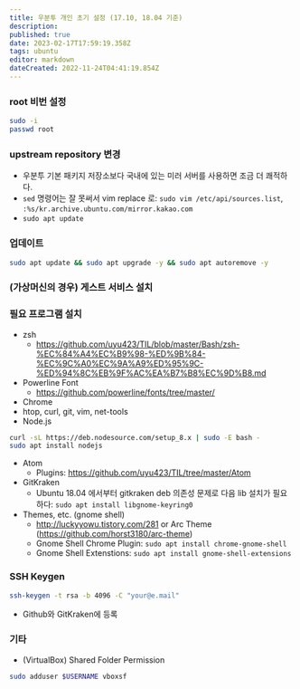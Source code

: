 ```yaml
---
title: 우분투 개인 초기 설정 (17.10, 18.04 기준)
description: 
published: true
date: 2023-02-17T17:59:19.358Z
tags: ubuntu
editor: markdown
dateCreated: 2022-11-24T04:41:19.854Z
---
```


### root 비번 설정
```bash
sudo -i
passwd root
```

### upstream repository 변경
  - 우분투 기본 패키지 저장소보다 국내에 있는 미러 서버를 사용하면 조금 더 쾌적하다.
  - `sed` 명령어는 잘 못써서 vim replace 로: `sudo vim /etc/api/sources.list`, `:%s/kr.archive.ubuntu.com/mirror.kakao.com `
  - `sudo apt update`

### 업데이트
```bash
sudo apt update && sudo apt upgrade -y && sudo apt autoremove -y
```

### (가상머신의 경우) 게스트 서비스 설치

### 필요 프로그램 설치
  - zsh
    - https://github.com/uyu423/TIL/blob/master/Bash/zsh-%EC%84%A4%EC%B9%98-%ED%9B%84-%EC%9C%A0%EC%9A%A9%ED%95%9C-%ED%94%8C%EB%9F%AC%EA%B7%B8%EC%9D%B8.md
  - Powerline Font
    - https://github.com/powerline/fonts/tree/master/
  - Chrome
  - htop, curl, git, vim, net-tools
  - Node.js
  ```bash
  curl -sL https://deb.nodesource.com/setup_8.x | sudo -E bash -
  sudo apt install nodejs
  ```
  - Atom
    - Plugins: https://github.com/uyu423/TIL/tree/master/Atom
  - GitKraken
    - Ubuntu 18.04 에서부터 gitkraken deb 의존성 문제로 다음 lib 설치가 필요하다: `sudo apt install libgnome-keyring0`
  - Themes, etc. (gnome shell)
    - http://luckyyowu.tistory.com/281 or Arc Theme (https://github.com/horst3180/arc-theme)
    - Gnome Shell Chrome Plugin: `sudo apt install chrome-gnome-shell`
    - Gnome Shell Extenstions: `sudo apt install gnome-shell-extensions`

### SSH Keygen
```bash
ssh-keygen -t rsa -b 4096 -C "your@e.mail"
```
  - Github와 GitKraken에 등록

### 기타
  - (VirtualBox) Shared Folder Permission
  ```bash
  sudo adduser $USERNAME vboxsf
  ```
